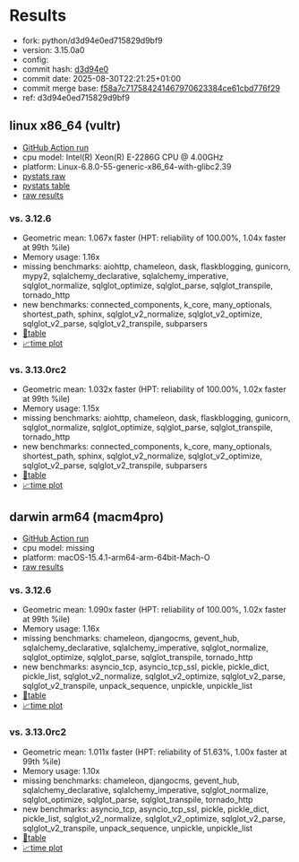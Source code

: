 # Results

- fork: python/d3d94e0ed715829d9bf9
- version: 3.15.0a0
- config: 
- commit hash: [d3d94e0](https://github.com/python/cpython/commit/d3d94e0)
- commit date: 2025-08-30T22:21:25+01:00
- commit merge base: [f58a7c717584241467970623384ce61cbd776f29](https://github.com/python/cpython/commit/f58a7c717584241467970623384ce61cbd776f29)
- ref: d3d94e0ed715829d9bf9

## linux x86_64 (vultr)

- [GitHub Action run](https://github.com/facebookexperimental/free-threading-benchmarking/actions/runs/17350176868)
- cpu model: Intel(R) Xeon(R) E-2286G CPU @ 4.00GHz
- platform: Linux-6.8.0-55-generic-x86_64-with-glibc2.39
- [pystats raw](bm-20250830-vultr-x86_64-python-d3d94e0ed715829d9bf9-3.15.0a0-d3d94e0-pystats.json)
- [pystats table](bm-20250830-vultr-x86_64-python-d3d94e0ed715829d9bf9-3.15.0a0-d3d94e0-pystats.md)
- [raw results](bm-20250830-vultr-x86_64-python-d3d94e0ed715829d9bf9-3.15.0a0-d3d94e0.json)

### vs. 3.12.6

- Geometric mean: 1.067x faster (HPT: reliability of 100.00%, 1.04x faster at 99th %ile)
- Memory usage: 1.16x
- missing benchmarks: aiohttp, chameleon, dask, flaskblogging, gunicorn, mypy2, sqlalchemy_declarative, sqlalchemy_imperative, sqlglot_normalize, sqlglot_optimize, sqlglot_parse, sqlglot_transpile, tornado_http
- new benchmarks: connected_components, k_core, many_optionals, shortest_path, sphinx, sqlglot_v2_normalize, sqlglot_v2_optimize, sqlglot_v2_parse, sqlglot_v2_transpile, subparsers
- [📄table](bm-20250830-vultr-x86_64-python-d3d94e0ed715829d9bf9-3.15.0a0-d3d94e0-vs-3.12.6.md)
- [📈time plot](bm-20250830-vultr-x86_64-python-d3d94e0ed715829d9bf9-3.15.0a0-d3d94e0-vs-3.12.6.svg)

### vs. 3.13.0rc2

- Geometric mean: 1.032x faster (HPT: reliability of 100.00%, 1.02x faster at 99th %ile)
- Memory usage: 1.15x
- missing benchmarks: aiohttp, chameleon, dask, flaskblogging, gunicorn, sqlglot_normalize, sqlglot_optimize, sqlglot_parse, sqlglot_transpile, tornado_http
- new benchmarks: connected_components, k_core, many_optionals, shortest_path, sphinx, sqlglot_v2_normalize, sqlglot_v2_optimize, sqlglot_v2_parse, sqlglot_v2_transpile, subparsers
- [📄table](bm-20250830-vultr-x86_64-python-d3d94e0ed715829d9bf9-3.15.0a0-d3d94e0-vs-3.13.0rc2.md)
- [📈time plot](bm-20250830-vultr-x86_64-python-d3d94e0ed715829d9bf9-3.15.0a0-d3d94e0-vs-3.13.0rc2.svg)

## darwin arm64 (macm4pro)

- [GitHub Action run](https://github.com/facebookexperimental/free-threading-benchmarking/actions/runs/17350176868)
- cpu model: missing
- platform: macOS-15.4.1-arm64-arm-64bit-Mach-O
- [raw results](bm-20250830-macm4pro-arm64-python-d3d94e0ed715829d9bf9-3.15.0a0-d3d94e0.json)

### vs. 3.12.6

- Geometric mean: 1.090x faster (HPT: reliability of 100.00%, 1.02x faster at 99th %ile)
- Memory usage: 1.16x
- missing benchmarks: chameleon, djangocms, gevent_hub, sqlalchemy_declarative, sqlalchemy_imperative, sqlglot_normalize, sqlglot_optimize, sqlglot_parse, sqlglot_transpile, tornado_http
- new benchmarks: asyncio_tcp, asyncio_tcp_ssl, pickle, pickle_dict, pickle_list, sqlglot_v2_normalize, sqlglot_v2_optimize, sqlglot_v2_parse, sqlglot_v2_transpile, unpack_sequence, unpickle, unpickle_list
- [📄table](bm-20250830-macm4pro-arm64-python-d3d94e0ed715829d9bf9-3.15.0a0-d3d94e0-vs-3.12.6.md)
- [📈time plot](bm-20250830-macm4pro-arm64-python-d3d94e0ed715829d9bf9-3.15.0a0-d3d94e0-vs-3.12.6.svg)

### vs. 3.13.0rc2

- Geometric mean: 1.011x faster (HPT: reliability of 51.63%, 1.00x faster at 99th %ile)
- Memory usage: 1.10x
- missing benchmarks: chameleon, djangocms, gevent_hub, sqlalchemy_declarative, sqlalchemy_imperative, sqlglot_normalize, sqlglot_optimize, sqlglot_parse, sqlglot_transpile, tornado_http
- new benchmarks: asyncio_tcp, asyncio_tcp_ssl, pickle, pickle_dict, pickle_list, sqlglot_v2_normalize, sqlglot_v2_optimize, sqlglot_v2_parse, sqlglot_v2_transpile, unpack_sequence, unpickle, unpickle_list
- [📄table](bm-20250830-macm4pro-arm64-python-d3d94e0ed715829d9bf9-3.15.0a0-d3d94e0-vs-3.13.0rc2.md)
- [📈time plot](bm-20250830-macm4pro-arm64-python-d3d94e0ed715829d9bf9-3.15.0a0-d3d94e0-vs-3.13.0rc2.svg)

